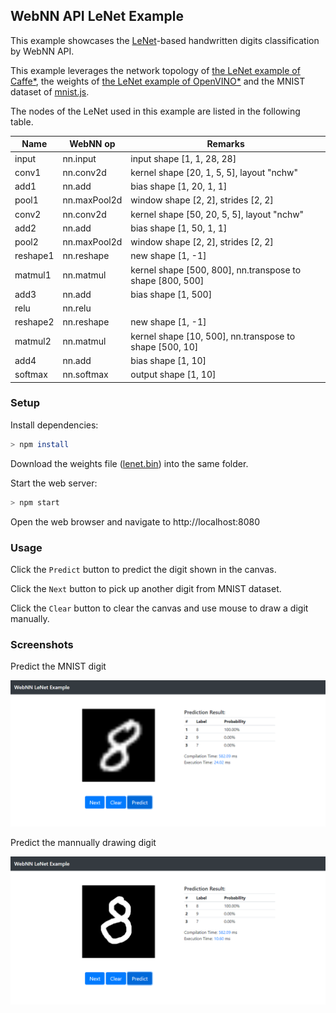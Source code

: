 ## WebNN API LeNet Example
This example showcases the [LeNet](http://yann.lecun.com/exdb/publis/pdf/lecun-01a.pdf)-based handwritten digits classification by WebNN API.

This example leverages the network topology of [the LeNet example of Caffe*](https://github.com/BVLC/caffe/tree/master/examples/mnist), the weights of [the LeNet example of OpenVINO*](https://github.com/openvinotoolkit/openvino/tree/2020/inference-engine/samples/ngraph_function_creation_sample) and the MNIST dataset of [mnist.js](https://github.com/cazala/mnist).

The nodes of the LeNet used in this example are listed in the following table.

| Name | WebNN op | Remarks |
|------|----|---------|
| input | nn.input | input shape [1, 1, 28, 28] |
| conv1 | nn.conv2d | kernel shape [20, 1, 5, 5], layout "nchw" |
| add1 | nn.add | bias shape [1, 20, 1, 1] |
| pool1 | nn.maxPool2d | window shape [2, 2], strides [2, 2] |
| conv2 | nn.conv2d | kernel shape [50, 20, 5, 5], layout "nchw" |
| add2 | nn.add | bias shape [1, 50, 1, 1] |
| pool2 | nn.maxPool2d | window shape [2, 2], strides [2, 2] |
| reshape1 | nn.reshape | new shape [1, -1] |
| matmul1 | nn.matmul | kernel shape [500, 800], nn.transpose to shape [800, 500] |
| add3 | nn.add | bias shape [1, 500] |
| relu | nn.relu | |
| reshape2 | nn.reshape | new shape [1, -1] |
| matmul2 | nn.matmul | kernel shape [10, 500], nn.transpose to shape [500, 10] |
| add4 | nn.add | bias shape [1, 10] |
| softmax | nn.softmax | output shape [1, 10] |

### Setup
Install dependencies:
```sh
> npm install
```

Download the weights file ([lenet.bin](https://github.com/openvinotoolkit/openvino/blob/2020/inference-engine/samples/ngraph_function_creation_sample/lenet.bin)) into the same folder.

Start the web server:
```sh
> npm start
```

Open the web browser and navigate to http://localhost:8080

### Usage
Click the `Predict` button to predict the digit shown in the canvas.

Click the `Next` button to pick up another digit from MNIST dataset.

Click the `Clear` button to clear the canvas and use mouse to draw a digit manually.

### Screenshots
Predict the MNIST digit

![screenshot](screenshot.png)

Predict the mannually drawing digit

![screenshot](screenshot_manual.png)
